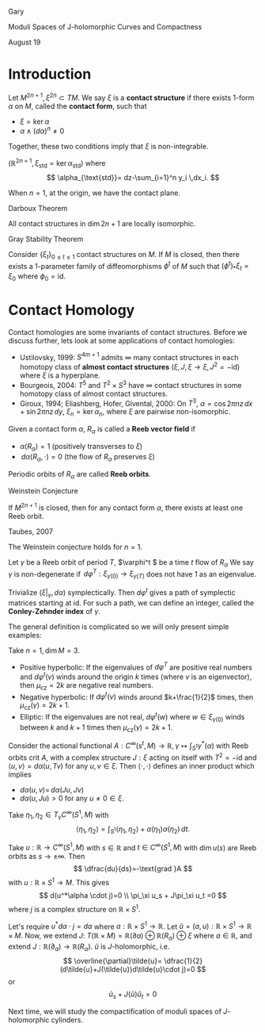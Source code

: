 <link href="../whirlwind.css" rel="stylesheet">
<link rel="stylesheet" type="text/css" href="http://tikzjax.com/v1/fonts.css">
<script src="https://tikzjax.com/v1/tikzjax.js"></script>

<whirlheader>
    <p>Gary</p>
    <p>Moduli Spaces of J-holomorphic Curves and Compactness</p>
    <p>August 19</p>
</whirlheader>

# Introduction

<script type="text/tikz">
  \begin{tikzpicture}
    \draw (0,0) circle (1in);
  \end{tikzpicture}
</script>

<definition>

Let $M^{2n+1}, \xi^{2n}\subset TM$. We say $\xi$ is a **contact structure** if there exists 1-form $\alpha$ on $M$, called the **contact form**, such that
- $\xi = \ker \alpha$ 
- $\alpha \wedge (d\alpha)^n \neq 0$

</definition>

Together, these two conditions imply that $\xi$ is non-integrable.

<example>

$(\mathbb{R}^{2n+1}, \xi_{\text{std}}=\ker \alpha_{\text{std}})$ where 
$$
\alpha_{\text{std}}= dz-\sum_{i=1}^n y_i \,dx_i.
$$

When $n=1$, at the origin, we have the contact plane.

</example>

<theorem>
<src>Darboux Theorem</src>

All contact structures in $\dim 2n+1$ are locally isomorphic.

</theorem>

<theorem>
<src>Gray Stability Theorem</src>

Consider $\{\xi_t \}_{0\le t \le 1}$ contact structures on $M$. If $M$ is closed, then there exists a 1-parameter family of diffeomorphisms $\phi^t$ of $M$ such that $(\phi^t)_* \xi_t = \xi_0$ where $\phi_0 =\text{id}$.

</theorem>

# Contact Homology 

Contact homologies are some invariants of contact structures. Before we discuss further, lets look at some applications of contact homologies:

- <src>Ustilovsky, 1999</src>: $S^{4m+1}$ admits $\infty$ many contact structures in each homotopy class of **almost contact structures** $(\xi, J, \xi\to \xi, J^2 = -\text{id})$ where $\xi$ is a hyperplane.
- <src>Bourgeois, 2004</src>: $T^5$ and $T^2 \times S^3$ have $\infty$ contact structures in some homotopy class of almost contact structures. 
- <src>Giroux, 1994; Eliashberg, Hofer, Givental, 2000</src>: On $T^3$, $\alpha = \cos 2\pi n z\,dx + \sin 2\pi n z \,dy$, $\xi_n = \ker \alpha_n$, where $\xi$ are pairwise non-isomorphic.

<definition>

Given a contact form $\alpha$, $R_\alpha$ is called a **Reeb vector field** if 
- $\alpha(R_\alpha)=1$ (positively transverses to $\xi$)
- $\,d\alpha(R_\alpha, \cdot)=0$ (the flow of $R_\alpha$ preserves $\xi$)

</definition>

<definition>

Periodic orbits of $R_\alpha$ are called **Reeb orbits**.

</definition>

<conjecture>
<src>Weinstein Conjecture</src>

If $M^{2n+1}$ is closed, then for any contact form $\alpha$, there exists at least one Reeb orbit.

</conjecture>

<theorem>
<src>Taubes, 2007</src>

The Weinstein conjecture holds for $n=1$.

</theorem>

<definition>

Let $\gamma$ be a Reeb orbit of period $T$, $\varphi^t $ be a time $t$ flow of $R_\alpha$ We say $\gamma$ is non-degenerate if $\,d\varphi^T : \xi_{\gamma(0)}\to \xi_{\gamma(T)}$ does not have $1$ as an eigenvalue.

</definition>

<definition>

Trivialize $(\xi|_\gamma, \,d\alpha)$ symplectically. Then $d\varphi^t$ gives a path of symplectic matrices starting at $\text{id}$. For such a path, we can define an integer, called the **Conley-Zehnder index** of $\gamma$.

</definition>

The general definition is complicated so we will only present simple examples:

<example>

Take $n=1, \dim M=3$.
- Positive hyperbolic: If the eigenvalues of $d\varphi^T$ are positive real numbers and $d\varphi^t(v)$ winds around the origin $k$ times (where $v$ is an eigenvector), then $\mu_{\text{cz}}=2k$ are negative real numbers. 
- Negative hyperbolic: If $d\varphi^t(v)$ winds around $k+\frac{1}{2}$ times, then $\mu_{\text{cz}}(\gamma)=2k+1$.
- Elliptic: If the eigenvalues are not real, $d\varphi^t (w)$ where $w \in \xi_{\gamma(0)}$ winds between $k$ and $k+1$ times then $\mu_{\text{cz}}(\gamma)=2k+1$.

</example>

Consider the actional functional $A:C^\infty(s^t, M)\to \mathbb{R}, \gamma \mapsto \int_{S^1} \gamma^*(\alpha)$ with Reeb orbits $\text{crit }A$, with a complex structure $J:\xi$ acting on itself with $T^2=-\text{id}$ and $\langle u,v \rangle =d\alpha(u, Tv)$ for any $u,v \in \xi$. Then $\langle \cdot, \cdot \rangle$ defines an inner product which implies
- $d\alpha(u,v) = \,d\alpha(Ju, Jv)$
- $d\alpha(u, Ju) >0$ for any $u \neq 0 \in \xi$.

Take $\eta_1, \eta_2 \in T_\gamma C^\infty(S^1,M)$ with
$$
\langle \eta_1, \eta_2 \rangle=\int_{S^1} \langle \eta_1, \eta_2 \rangle + \alpha(\eta_1)\alpha(\eta_2)\,dt.
$$

Take $u: \mathbb{R}\to C^\infty(S^1, M)$ with $s\in \mathbb{R}$ and $t\in C^\infty(S^1, M)$ with $\dim u(s)$ are Reeb orbits as $s\to \pm \infty$. Then 
$$
\dfrac{du}{ds}=-\text{grad }A
$$
with $u: \mathbb{R}\times S^1 \to M$. This gives
$$
d(u^*\alpha \cdot j)=0 \\
\pi_\xi u_s + J\pi_\xi u_t =0
$$
where $j$ is a complex structure on $\mathbb{R}\times S^1$.

Let's require $u^*d\alpha \cdot j = da$ where $a: \mathbb{R}\times S^1 \to \mathbb{R}$.  Let $\tilde{u}=(a,u):\mathbb{R}\times S^1 \to \mathbb{R}\times M$. Now, we extend $J$: $T(\mathbb{R}\times M)=\mathbb{R}(\partial a) \oplus \mathbb{R}(R_\alpha)\oplus \xi$ where $a\in \mathbb{R}$, and extend $J: \mathbb{R}(\partial_a)\to \mathbb{R}(R_\alpha)$. $\tilde{u}$ is $J$-holomorphic, i.e. 
$$
\overline{\partial}\tilde{u}= \dfrac{1}{2} (d\tilde{u}+J(\tilde{u})d\tilde{u}\cdot j)=0
$$
or  
$$
\tilde{u}_s+J(\tilde{u})\tilde{u}_t = 0
$$

Next time, we will study the compactification of moduli spaces of $J$-holomorphic cylinders. 